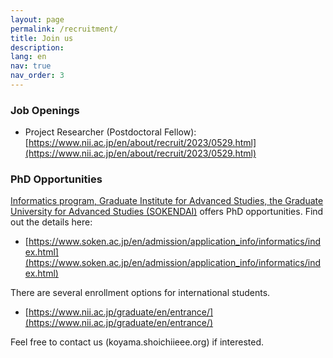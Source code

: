 ```yaml
---
layout: page
permalink: /recruitment/
title: Join us
description:
lang: en 
nav: true
nav_order: 3
---
```


### Job Openings
- Project Researcher (Postdoctoral Fellow): [https://www.nii.ac.jp/en/about/recruit/2023/0529.html](https://www.nii.ac.jp/en/about/recruit/2023/0529.html)

### PhD Opportunities

[Informatics program, Graduate Institute for Advanced Studies, the Graduate University for Advanced Studies (SOKENDAI)](https://www.nii.ac.jp/graduate/en/) offers PhD opportunities. Find out the details here:

- [https://www.soken.ac.jp/en/admission/application_info/informatics/index.html](https://www.soken.ac.jp/en/admission/application_info/informatics/index.html)

There are several enrollment options for international students.

- [https://www.nii.ac.jp/graduate/en/entrance/](https://www.nii.ac.jp/graduate/en/entrance/)

Feel free to contact us (koyama.shoichi<i class="fas fa-at"></i>ieee.org) if interested. 